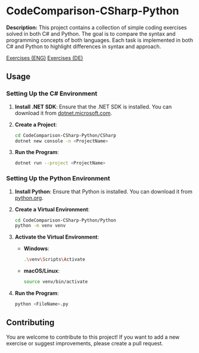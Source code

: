 # CodeComparison-CSharp-Python

**Description:**
This project contains a collection of simple coding exercises solved in both C# and Python. The goal is to compare the syntax and programming concepts of both languages. Each task is implemented in both C# and Python to highlight differences in syntax and approach.

[Exercises (ENG)](./Exercises_EN.md)
[Exercises (DE)](./Exercises_DE.md)

## Usage

### Setting Up the C# Environment

1. **Install .NET SDK**: Ensure that the .NET SDK is installed. You can download it from [dotnet.microsoft.com](https://dotnet.microsoft.com/download).

2. **Create a Project**:
   ```sh
   cd CodeComparison-CSharp-Python/CSharp
   dotnet new console -n <ProjectName>
   ```

3. **Run the Program**:
   ```sh
   dotnet run --project <ProjectName>
   ```

### Setting Up the Python Environment

1. **Install Python**: Ensure that Python is installed. You can download it from [python.org](https://www.python.org/).

2. **Create a Virtual Environment**:
   ```sh
   cd CodeComparison-CSharp-Python/Python
   python -m venv venv
   ```

3. **Activate the Virtual Environment**:
   - **Windows**:
     ```sh
     .\venv\Scripts\Activate
     ```
   - **macOS/Linux**:
     ```sh
     source venv/bin/activate
     ```

4. **Run the Program**:
   ```sh
   python <FileName>.py
   ```

## Contributing

You are welcome to contribute to this project! If you want to add a new exercise or suggest improvements, please create a pull request.